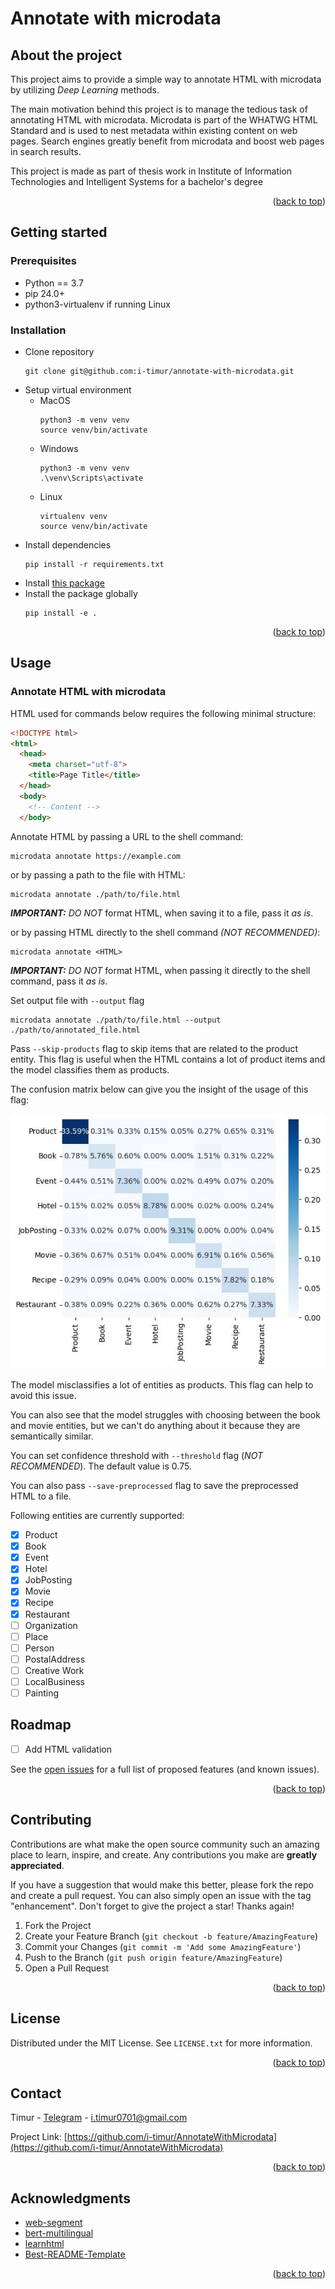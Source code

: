 <a name="readme-top"></a>

# Annotate with microdata

## About the project

This project aims to provide a simple way to annotate HTML with microdata by utilizing *Deep Learning* methods.

The main motivation behind this project is to manage the tedious task of annotating HTML with microdata. Microdata is part of the WHATWG HTML Standard and is used to nest metadata within existing content on web pages. Search engines greatly benefit from microdata and boost web pages in search results.

This project is made as part of thesis work in Institute of Information Technologies and Intelligent Systems for a bachelor's degree

<p align="right">(<a href="#readme-top">back to top</a>)</p>

## Getting started

### Prerequisites

- Python == 3.7
- pip 24.0+
- python3-virtualenv if running Linux

### Installation

- Clone repository
  ```shell
  git clone git@github.com:i-timur/annotate-with-microdata.git
  ```
- Setup virtual environment
  - MacOS
    ```shell
    python3 -m venv venv
    source venv/bin/activate
    ```
  - Windows
    ```shell
    python3 -m venv venv
    .\venv\Scripts\activate
    ```
  - Linux
    ```shell
    virtualenv venv
    source venv/bin/activate
    ```
- Install dependencies
  ```shell
  pip install -r requirements.txt
  ```
- Install [this package](https://github.com/i-timur/learnhtml)
- Install the package globally
  ```shell
  pip install -e .
  ```

<p align="right">(<a href="#readme-top">back to top</a>)</p>

## Usage

### Annotate HTML with microdata

HTML used for commands below requires the following minimal structure:

```html
<!DOCTYPE html>
<html>
  <head>
    <meta charset="utf-8">
    <title>Page Title</title>
  </head>
  <body>
    <!-- Content -->
  </body>
```

Annotate HTML by passing a URL to the shell command:

```shell
microdata annotate https://example.com
```

or by passing a path to the file with HTML:

```shell
microdata annotate ./path/to/file.html
```

***IMPORTANT:*** *DO NOT* format HTML, when saving it to a file, pass it *as is*.

or by passing HTML directly to the shell command *(NOT RECOMMENDED)*:

```shell
microdata annotate <HTML>
```

***IMPORTANT:*** *DO NOT* format HTML, when passing it directly to the shell command, pass it *as is*.

Set output file with `--output` flag

```shell
microdata annotate ./path/to/file.html --output ./path/to/annotated_file.html
```

Pass `--skip-products` flag to skip items that are related to the product entity.
This flag is useful when the HTML contains a lot of product items and the model classifies them as products.

The confusion matrix below can give you the insight of the usage of this flag:

![Confusion matrix](images/conf_matrix.jpg)

The model misclassifies a lot of entities as products. This flag can help to avoid this issue.

You can also see that the model struggles with choosing between the book and movie entities, but we can't do 
anything about it because they are semantically similar.

You can set confidence threshold with `--threshold` flag (*NOT RECOMMENDED*). The default value is 0.75.

You can also pass `--save-preprocessed` flag to save the preprocessed HTML to a file.

Following entities are currently supported:

- [X] Product
- [X] Book
- [X] Event
- [X] Hotel
- [X] JobPosting
- [X] Movie
- [X] Recipe
- [X] Restaurant
- [ ] Organization
- [ ] Place
- [ ] Person
- [ ] PostalAddress
- [ ] Creative Work
- [ ] LocalBusiness
- [ ] Painting

## Roadmap

- [ ] Add HTML validation

See the [open issues](https://github.com/i-timur/annotate-with-microdata/issues) for a full list of proposed features (and known issues).

<p align="right">(<a href="#readme-top">back to top</a>)</p>

## Contributing

Contributions are what make the open source community such an amazing place to learn, inspire, and create. Any contributions you make are **greatly appreciated**.

If you have a suggestion that would make this better, please fork the repo and create a pull request. You can also simply open an issue with the tag "enhancement".
Don't forget to give the project a star! Thanks again!

1. Fork the Project
2. Create your Feature Branch (`git checkout -b feature/AmazingFeature`)
3. Commit your Changes (`git commit -m 'Add some AmazingFeature'`)
4. Push to the Branch (`git push origin feature/AmazingFeature`)
5. Open a Pull Request

<p align="right">(<a href="#readme-top">back to top</a>)</p>

## License

Distributed under the MIT License. See `LICENSE.txt` for more information.

<p align="right">(<a href="#readme-top">back to top</a>)</p>

## Contact

Timur - [Telegram](https://t.me/i_timur) - [i.timur0701@gmail.com](mailto:i.timur0701@gmail.com)

Project Link: [https://github.com/i-timur/AnnotateWithMicrodata](https://github.com/i-timur/AnnotateWithMicrodata)

<p align="right">(<a href="#readme-top">back to top</a>)</p>

## Acknowledgments

- [web-segment](https://github.com/liaocyintl/web-segment)
- [bert-multilingual](https://github.com/google-research/bert/blob/master/multilingual.md)
- [learnhtml](https://github.com/nikitautiu/learnhtml)
- [Best-README-Template](https://github.com/othneildrew/Best-README-Template)

<p align="right">(<a href="#readme-top">back to top</a>)</p>
